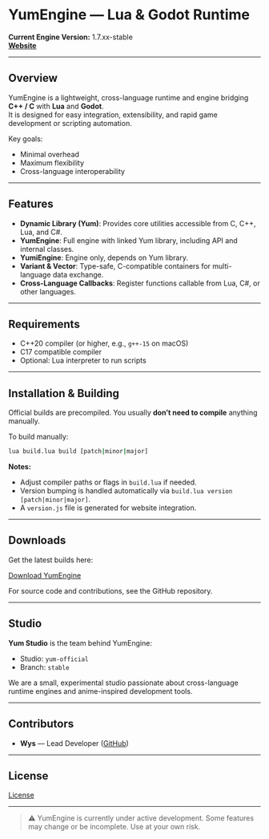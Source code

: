 # YumEngine — Lua & Godot Runtime

**Current Engine Version:** 1.7.xx-stable <br>
**[Website](https://yumstudiohq.github.io/YumEngine/)**

---

## Overview

YumEngine is a lightweight, cross-language runtime and engine bridging **C++ / C** with **Lua** and **Godot**.  
It is designed for easy integration, extensibility, and rapid game development or scripting automation.

Key goals:  
- Minimal overhead  
- Maximum flexibility  
- Cross-language interoperability  

---

## Features

- **Dynamic Library (Yum)**: Provides core utilities accessible from C, C++, Lua, and C#.  
- **YumEngine**: Full engine with linked Yum library, including API and internal classes.  
- **YumiEngine**: Engine only, depends on Yum library.  
- **Variant & Vector**: Type-safe, C-compatible containers for multi-language data exchange.  
- **Cross-Language Callbacks**: Register functions callable from Lua, C#, or other languages.  

---

## Requirements

- C++20 compiler (or higher, e.g., `g++-15` on macOS)  
- C17 compatible compiler  
- Optional: Lua interpreter to run scripts  

---

## Installation & Building

Official builds are precompiled. You usually **don’t need to compile** anything manually.  

To build manually:

```bash
lua build.lua build [patch|minor|major]
````

**Notes:**

* Adjust compiler paths or flags in `build.lua` if needed.
* Version bumping is handled automatically via `build.lua version [patch|minor|major]`.
* A `version.js` file is generated for website integration.

---

## Downloads

Get the latest builds here:

[Download YumEngine](https://yumstudiohq.github.io/YumEngine/pages/download.html)

For source code and contributions, see the GitHub repository.

---

## Studio

**Yum Studio** is the team behind YumEngine:

* Studio: `yum-official`
* Branch: `stable`

We are a small, experimental studio passionate about cross-language runtime engines and anime-inspired development tools.

---

## Contributors

* **Wys** — Lead Developer ([GitHub](https://github.com/wys-prog))

---

## License

[License](./LICENSE)

---

> ⚠️ YumEngine is currently under active development. Some features may change or be incomplete. Use at your own risk.
